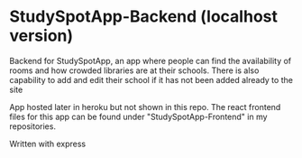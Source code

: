 # StudySpotApp-Backend (localhost version)

Backend for StudySpotApp, an app where people can find the availability of rooms and how crowded libraries are at their schools. There is also capability to add and edit their school if it has not been added already to the site

App hosted later in heroku but not shown in this repo. The react frontend files for this app can be found under "StudySpotApp-Frontend" in my repositories.

Written with express
